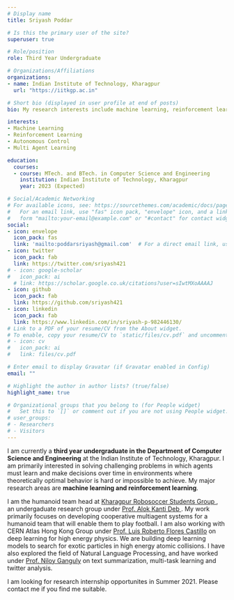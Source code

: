 ```yaml
---
# Display name
title: Sriyash Poddar

# Is this the primary user of the site?
superuser: true

# Role/position
role: Third Year Undergraduate

# Organizations/Affiliations
organizations:
- name: Indian Institute of Technology, Kharagpur
  url: "https://iitkgp.ac.in"

# Short bio (displayed in user profile at end of posts)
bio: My research interests include machine learning, reinforcement learning and robotics.

interests:
- Machine Learning
- Reinforcement Learning
- Autonomous Control
- Multi Agent Learning

education:
  courses:
  - course: MTech. and BTech. in Computer Science and Engineering
    institution: Indian Institute of Technology, Kharagpur
    year: 2023 (Expected)

# Social/Academic Networking
# For available icons, see: https://sourcethemes.com/academic/docs/page-builder/#icons
#   For an email link, use "fas" icon pack, "envelope" icon, and a link in the
#   form "mailto:your-email@example.com" or "#contact" for contact widget.
social:
- icon: envelope
  icon_pack: fas
  link: 'mailto:poddarsriyash@gmail.com'  # For a direct email link, use "mailto:test@example.org".
- icon: twitter
  icon_pack: fab
  link: https://twitter.com/sriyash421
# - icon: google-scholar
#   icon_pack: ai
  # link: https://scholar.google.co.uk/citations?user=sIwtMXoAAAAJ
- icon: github
  icon_pack: fab
  link: https://github.com/sriyash421
- icon: linkedin
  icon_pack: fab
  link: https://www.linkedin.com/in/sriyash-p-982446130/
# Link to a PDF of your resume/CV from the About widget.
# To enable, copy your resume/CV to `static/files/cv.pdf` and uncomment the lines below.
# - icon: cv
#   icon_pack: ai
#   link: files/cv.pdf

# Enter email to display Gravatar (if Gravatar enabled in Config)
email: ""

# Highlight the author in author lists? (true/false)
highlight_name: true

# Organizational groups that you belong to (for People widget)
#   Set this to `[]` or comment out if you are not using People widget.
# user_groups:
# - Researchers
# - Visitors
---
```


I am currently a **third year undergraduate in the Department of Computer Science and Engineering** at the Indian Institute of Technology, Kharagpur. I am primarily interested in solving challenging problems in which agents must learn and make decisions over time in environments where theoretically optimal behavior is hard or impossible to achieve. My major research areas are **machine learning and reinforcement learning**.

I am the humanoid team head at <a href = "https://krssg.in"> Kharagpur Robosoccer Students Group </a>, an undergaduate research group under  <a href="https://scholar.google.co.in/citations?user=wkEq5s4AAAAJ&hl=en"> Prof. Alok Kanti Deb </a>. My work primarily focuses on developing cooperative multiagent systems for a humanoid team that will enable them to play football. I am also working with CERN Atlas Hong Kong Group under <a href="https://orcid.org/0000-0003-1551-5974">Prof. Luis Roberto Flores Castillo</a> on deep learning for high energy physics. We are building deep learning models to search for exotic particles in high energy atomic collisions. I have also explored the field of Natural Language Processing, and have worked under <a href="http://www.facweb.iitkgp.ac.in/~niloy/">Prof. Niloy Ganguly</a> on text summarization, multi-task learning and twitter analysis.

I am looking for research internship opportunites in Summer 2021. Please contact me if you find me suitable.